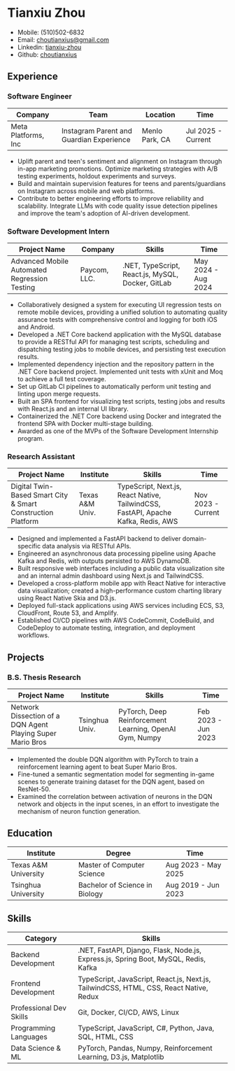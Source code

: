 # Tianxiu Zhou

- Mobile: (510)502-6832
- Email: [choutianxius@gmail.com](mailto:choutianxius@gmail.com)
- Linkedin: [tianxiu-zhou](https://www.linkedin.com/in/tianxiu-zhou)
- Github: [choutianxius](https://github.com/choutianxius)

## Experience

### Software Engineer

| Company             | Team                                     | Location       | Time               |
| ------------------- | ---------------------------------------- | -------------- | ------------------ |
| Meta Platforms, Inc | Instagram Parent and Guardian Experience | Menlo Park, CA | Jul 2025 - Current |

- Uplift parent and teen's sentiment and alignment on Instagram through in-app marketing promotions. Optimize marketing strategies with A/B testing experiments, holdout experiments and surveys.
- Build and maintain supervision features for teens and parents/guardians on Instagram across mobile and web platforms.
- Contribute to better engineering efforts to improve reliability and scalability. Integrate LLMs with code quality issue detection pipelines and improve the team's adoption of AI-driven development.

### Software Development Intern

| Project Name                                 | Company      | Skills                                            | Time                |
| -------------------------------------------- | ------------ | ------------------------------------------------- | ------------------- |
| Advanced Mobile Automated Regression Testing | Paycom, LLC. | .NET, TypeScript, React.js, MySQL, Docker, GitLab | May 2024 - Aug 2024 |

- Collaboratively designed a system for executing UI regression tests on remote mobile devices, providing a unified solution to automating quality assurance tests with comprehensive control and logging for both iOS and Android.
- Developed a .NET Core backend application with the MySQL database to provide a RESTful API for managing test scripts, scheduling and dispatching testing jobs to mobile devices, and persisting test execution results.
- Implemented dependency injection and the repository pattern in the .NET Core backend project. Implemented unit tests with xUnit and Moq to achieve a full test coverage.
- Set up GitLab CI pipelines to automatically perform unit testing and linting upon merge requests.
- Built an SPA frontend for visualizing test scripts, testing jobs and results with React.js and an internal UI library.
- Containerized the .NET Core backend using Docker and integrated the frontend SPA with Docker multi-stage building.
- Awarded as one of the MVPs of the Software Development Internship program.

### Research Assistant

| Project Name                                                | Institute       | Skills                                                                            | Time               |
| ----------------------------------------------------------- | --------------- | --------------------------------------------------------------------------------- | ------------------ |
| Digital Twin-Based Smart City & Smart Construction Platform | Texas A&M Univ. | TypeScript, Next.js, React Native, TailwindCSS, FastAPI, Apache Kafka, Redis, AWS | Nov 2023 - Current |

- Designed and implemented a FastAPI backend to deliver domain-specific data analysis via RESTful APIs.
- Engineered an asynchronous data processing pipeline using Apache Kafka and Redis, with outputs persisted to AWS DynamoDB.
- Built responsive web interfaces including a public data visualization site and an internal admin dashboard using Next.js and TailwindCSS.
- Developed a cross-platform mobile app with React Native for interactive data visualization; created a high-performance custom charting library using React Native Skia and D3.js.
- Deployed full-stack applications using AWS services including ECS, S3, CloudFront, Route 53, and Amplify.
- Established CI/CD pipelines with AWS CodeCommit, CodeBuild, and CodeDeploy to automate testing, integration, and deployment workflows.

## Projects

### B.S. Thesis Research

| Project Name                                               | Institute      | Skills                                                  | Time                |
| ---------------------------------------------------------- | -------------- | ------------------------------------------------------- | ------------------- |
| Network Dissection of a DQN Agent Playing Super Mario Bros | Tsinghua Univ. | PyTorch, Deep Reinforcement Learning, OpenAI Gym, Numpy | Feb 2023 - Jun 2023 |

- Implemented the double DQN algorithm with PyTorch to train a reinforcement learning agent to beat Super Mario Bros.
- Fine-tuned a semantic segmentation model for segmenting in-game scenes to generate training dataset for the DQN agent, based on ResNet-50.
- Examined the correlation between activation of neurons in the DQN network and objects in the input scenes, in an effort to investigate the mechanism of neuron function generation.

## Education

| Institute            | Degree                         | Time                         |
| -------------------- | ------------------------------ | ---------------------------- |
| Texas A&M University | Master of Computer Science     | Aug 2023 - May 2025          |
| Tsinghua University  | Bachelor of Science in Biology | Aug 2019 - Jun 2023          |

## Skills

| Category                | Skills                                                                                 |
| ----------------------- | -------------------------------------------------------------------------------------- |
| Backend Development     | .NET, FastAPI, Django, Flask, Node.js, Express.js, Spring Boot, MySQL, Redis, Kafka    |
| Frontend Development    | TypeScript, JavaScript, React.js, Next.js, TailwindCSS, HTML, CSS, React Native, Redux |
| Professional Dev Skills | Git, Docker, CI/CD, AWS, Linux                                                         |
| Programming Languages   | TypeScript, JavaScript, C#, Python, Java, SQL, HTML, CSS                               |
| Data Science & ML       | PyTorch, Pandas, Numpy, Reinforcement Learning, D3.js, Matplotlib                      |
